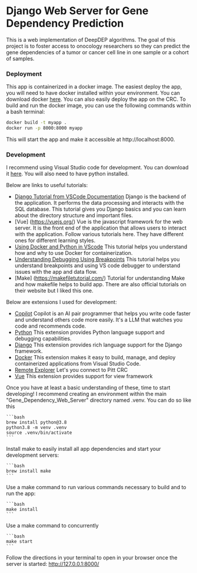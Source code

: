 # Django Web Server for Gene Dependency Prediction

This is a web implementation of DeepDEP algorithms. The goal of this project is to foster access to onocology researchers so they can predict the gene dependencies of a tumor or cancer cell line in one sample or a cohort of samples.

### Deployment

This app is containerized in a docker image. The easiest deploy the app, you will need to have docker installed within your environment. You can download docker [here](https://www.docker.com/products/docker-desktop). You can also easily deploy the app on the CRC. To build and run the docker image, you can use the following commands within a bash terminal:

```bash
docker build -t myapp .
docker run -p 8000:8000 myapp
```

This will start the app and make it accessible at http://localhost:8000.

### Development

I recommend using Visual Studio code for development. You can download it [here](https://code.visualstudio.com/). You will also need to have python installed.

Below are links to useful tutorials:
- [Django Tutorial from VSCode Documentation](https://code.visualstudio.com/docs/python/tutorial-django) Django is the backend of the application. It performs the data processing and interacts with the SQL database. This tutorial gives you Django basics and you can learn about the directory structure and important files.
- [Vue] (https://vuejs.org/) Vue is the javascript framework for the web server. It is the front end of the application that allows users to interact with the application. Follow various tutorials here. They have different ones for different learning styles.
- [Using Docker and Python in VScode](https://learn.microsoft.com/en-us/visualstudio/docker/tutorials/docker-tutorial) This tutorial helps you understand how and why to use Docker for containerization.
- [Understanding Debugging Using Breakpoints](https://code.visualstudio.com/docs/python/debugging) This tutorial helps you understand breakpoints and using VS code debugger to understand issues with the app and data flow.
- [Make] (https://makefiletutorial.com/) Tutorial for understanding Make and how makefile helps to build app. There are also official tutorials on their website but I liked this one.

Below are extensions I used for development:
- [Copilot](https://code.visualstudio.com/docs/copilot/overview) Copilot is an AI pair programmer that helps you write code faster and understand others code more easily. It's a LLM that watches you code and recommends code.
- [Python](https://marketplace.visualstudio.com/items?itemName=ms-python.python) This extension provides Python language support and debugging capabilities.
- [Django](https://marketplace.visualstudio.com/items?itemName=batisteo.vscode-django) This extension provides rich language support for the Django framework.
- [Docker](https://marketplace.visualstudio.com/items?itemName=ms-azuretools.vscode-docker) This extension makes it easy to build, manage, and deploy containerized applications from Visual Studio Code.
- [Remote Explorer](https://marketplace.visualstudio.com/items?itemName=ms-vscode-remote.vscode-remote-extensionpack) Let's you connect to Pitt CRC
- [Vue](https://marketplace.visualstudio.com/items?itemName=Vue.volar) This extension provides support for view framework

Once you have at least a basic understanding of these, time to start developing! I recommend creating an environment within the main "Gene_Dependency_Web_Server" directory named .venv. You can do so like this

    ```bash
    brew install python@3.8
    python3.8 -m venv .venv
    source .venv/bin/activate
    ```

Install make to easily install all app dependencies and start your development servers:

    ```bash
    brew install make
    ```

Use a make command to run various commands necessary to build and to run the app:

    ```bash
    make install
    ```

Use a make command to concurrently 

    ```bash
    make start
    ```

Follow the directions in your terminal to open in your browser once the server is started:
http://127.0.0.1:8000/